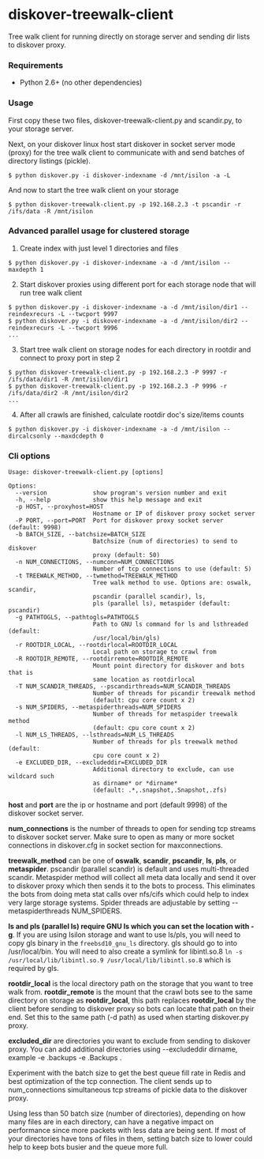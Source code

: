 # diskover-treewalk-client

Tree walk client for running directly on storage server and sending dir lists to diskover proxy.

### Requirements
- Python 2.6+ (no other dependencies)

### Usage

First copy these two files, diskover-treewalk-client.py and scandir.py, to your storage server.

Next, on your diskover linux host start diskover in socket server mode (proxy) for the tree walk client to communicate with and send batches of directory listings (pickle).

```
$ python diskover.py -i diskover-indexname -d /mnt/isilon -a -L
```

And now to start the tree walk client on your storage

```
$ python diskover-treewalk-client.py -p 192.168.2.3 -t pscandir -r /ifs/data -R /mnt/isilon
```


### Advanced parallel usage for clustered storage

1) Create index with just level 1 directories and files

```
$ python diskover.py -i diskover-indexname -a -d /mnt/isilon --maxdepth 1
```

2) Start diskover proxies using different port for each storage node that will run tree walk client

```
$ python diskover.py -i diskover-indexname -a -d /mnt/isilon/dir1 --reindexrecurs -L --twcport 9997
$ python diskover.py -i diskover-indexname -a -d /mnt/isilon/dir2 --reindexrecurs -L --twcport 9996
...
```

3) Start tree walk client on storage nodes for each directory in rootdir and connect to proxy port in step 2

```
$ python diskover-treewalk-client.py -p 192.168.2.3 -P 9997 -r /ifs/data/dir1 -R /mnt/isilon/dir1
$ python diskover-treewalk-client.py -p 192.168.2.3 -P 9996 -r /ifs/data/dir2 -R /mnt/isilon/dir2
...
```

4) After all crawls are finished, calculate rootdir doc's size/items counts

```
$ python diskover.py -i diskover-indexname -a -d /mnt/isilon --dircalcsonly --maxdcdepth 0
```


### Cli options

```
Usage: diskover-treewalk-client.py [options]

Options:
  --version             show program's version number and exit
  -h, --help            show this help message and exit
  -p HOST, --proxyhost=HOST
                        Hostname or IP of diskover proxy socket server
  -P PORT, --port=PORT  Port for diskover proxy socket server (default: 9998)
  -b BATCH_SIZE, --batchsize=BATCH_SIZE
                        Batchsize (num of directories) to send to diskover
                        proxy (default: 50)
  -n NUM_CONNECTIONS, --numconn=NUM_CONNECTIONS
                        Number of tcp connections to use (default: 5)
  -t TREEWALK_METHOD, --twmethod=TREEWALK_METHOD
                        Tree walk method to use. Options are: oswalk, scandir,
                        pscandir (parallel scandir), ls,
                        pls (parallel ls), metaspider (default: pscandir)
  -g PATHTOGLS, --pathtogls=PATHTOGLS
                        Path to GNU ls command for ls and lsthreaded (default:
                        /usr/local/bin/gls)
  -r ROOTDIR_LOCAL, --rootdirlocal=ROOTDIR_LOCAL
                        Local path on storage to crawl from
  -R ROOTDIR_REMOTE, --rootdirremote=ROOTDIR_REMOTE
                        Mount point directory for diskover and bots that is
                        same location as rootdirlocal
  -T NUM_SCANDIR_THREADS, --pscandirthreads=NUM_SCANDIR_THREADS
                        Number of threads for pscandir treewalk method
                        (default: cpu core count x 2)
  -s NUM_SPIDERS, --metaspiderthreads=NUM_SPIDERS
                        Number of threads for metaspider treewalk method
                        (default: cpu core count x 2)
  -l NUM_LS_THREADS, --lsthreads=NUM_LS_THREADS
                        Number of threads for pls treewalk method (default:
                        cpu core count x 2)
  -e EXCLUDED_DIR, --excludeddir=EXCLUDED_DIR
                        Additional directory to exclude, can use wildcard such
                        as dirname* or *dirname*
                        (default: .*,.snapshot,.Snapshot,.zfs)
```

**host** and **port** are the ip or hostname and port (default 9998) of the diskover socket server.

**num_connections** is the number of threads to open for sending tcp streams to diskover socket server. Make sure to open as many or more socket connections in diskover.cfg in socket section for maxconnections.

**treewalk_method** can be one of **oswalk**, **scandir**, **pscandir**, **ls**, **pls**, or **metaspider**. pscandir (parallel scandir) is default and uses multi-threaded scandir. Metaspider method will collect all meta data locally and send it over to diskover proxy which then sends it to the bots to process. This eliminates the bots from doing meta stat calls over nfs/cifs which could help to index very large storage systems. Spider threads are adjustable by setting --metaspiderthreads NUM_SPIDERS.

**ls and pls (parallel ls) require GNU ls which you can set the location with -g**. If you are using Isilon storage and want to use ls/pls, you will need to copy gls binary in the `freebsd10_gnu_ls` directory. gls should go to into /usr/local/bin. You will need to also create a symlink for libintl.so.8 `ln -s /usr/local/lib/libintl.so.9 /usr/local/lib/libintl.so.8` which is required by gls.

**rootdir_local** is the local directory path on the storage that you want to tree walk from.
**rootdir_remote** is the mount that the crawl bots see to the same directory on storage as **rootdir_local**, this path replaces **rootdir_local** by the client before sending to diskover proxy so bots can locate that path on their end. Set this to the same path (-d path) as used when starting diskover.py proxy.

**excluded_dir** are directories you want to exclude from sending to diskover proxy. You can add additional directories using --excludeddir dirname, example -e .backups -e .Backups .

Experiment with the batch size to get the best queue fill rate in Redis and best optimization of the tcp connection. The client sends up to num_connections simultaneous tcp streams of pickle data to the diskover proxy.

Using less than 50 batch size (number of directories), depending on how many files are in each directory, can have a negative impact on performance since more packets with less data are being sent. If most of your directories have tons of files in them, setting batch size to lower could help to keep bots busier and the queue more full.
